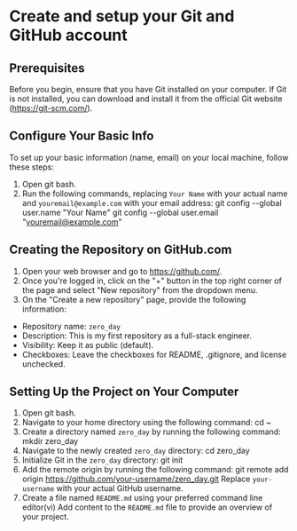 # Create and setup your Git and GitHub account

## Prerequisites
Before you begin, ensure that you have Git installed on your computer. If Git is not installed, you can download and install it from the official Git website (https://git-scm.com/).

## Configure Your Basic Info
To set up your basic information (name, email) on your local machine, follow these steps:
1. Open git bash.
2. Run the following commands, replacing `Your Name` with your actual name and `youremail@example.com` with your email address:
       git config --global user.name "Your Name"
       git config --global user.email "youremail@example.com"

## Creating the Repository on GitHub.com 
1. Open your web browser and go to https://github.com/.
2. Once you're logged in, click on the "+" button in the top right corner of the page and select "New repository" from the dropdown menu.
4. On the "Create a new repository" page, provide the following information:
- Repository name: `zero_day`
- Description: This is my first repository as a full-stack engineer.
- Visibility: Keep it as public (default).
- Checkboxes: Leave the checkboxes for README, .gitignore, and license unchecked.

## Setting Up the Project on Your Computer
1. Open git bash.
2. Navigate to your home directory using the following command:
cd ~
3. Create a directory named `zero_day` by running the following command: 
mkdir zero_day
4. Navigate to the newly created `zero_day` directory: 
cd zero_day
5. Initialize Git in the `zero_day` directory:
git init
6. Add the remote origin by running the following command:
git remote add origin https://github.com/your-username/zero_day.git
Replace `your-username` with your actual GitHub username.
7. Create a file named `README.md` using your preferred command line editor(vi)
Add content to the `README.md` file to provide an overview of your project.
